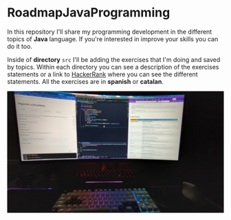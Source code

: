 # RoadmapJavaProgramming

In this repository I'll share my programming development in the different topics of __Java__ language.
If you're interested in improve your skills you can do it too.

Inside of **directory** `src` I'll be adding the exercises that I'm doing and saved by topics.
Within each directory you can see a description of the exercises statements or a link to [HackerRank](https://www.hackerrank.com/) where you can see the different statements.
All the exercises are in __spanish__ or __catalan__.

![image setup](./Images/backgroundRepo.jpg)